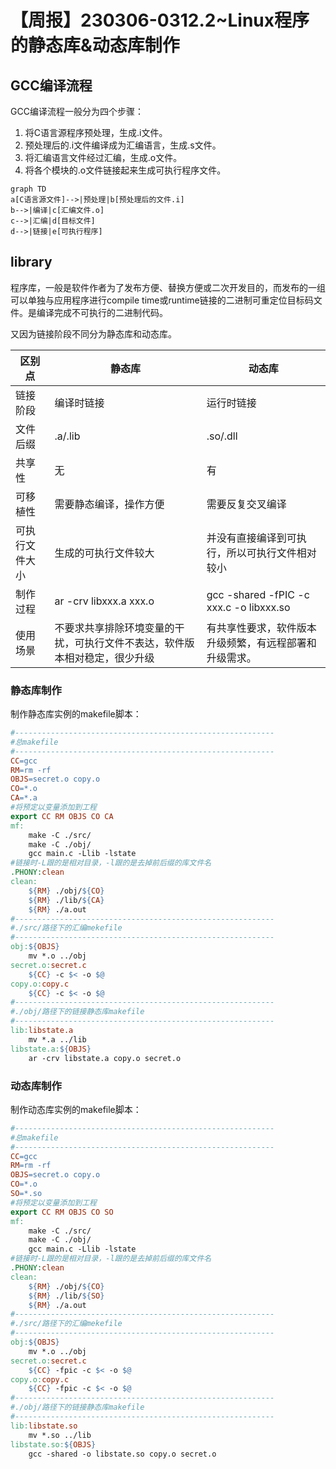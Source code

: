 # 【周报】230306-0312.2~Linux程序的静态库&动态库制作

## GCC编译流程

GCC编译流程一般分为四个步骤：

1. 将C语言源程序预处理，生成.i文件。
2. 预处理后的.i文件编译成为汇编语言，生成.s文件。
3. 将汇编语言文件经过汇编，生成.o文件。
4. 将各个模块的.o文件链接起来生成可执行程序文件。

```mermaid
graph TD
a[C语言源文件]-->|预处理|b[预处理后的文件.i]
b-->|编译|c[汇编文件.o]
c-->|汇编|d[目标文件]
d-->|链接|e[可执行程序]
```

## library

程序库，一般是软件作者为了发布方便、替换方便或二次开发目的，而发布的一组可以单独与应用程序进行compile time或runtime链接的二进制可重定位目标码文件。是编译完成不可执行的二进制代码。

又因为链接阶段不同分为静态库和动态库。

|区别点|静态库|动态库|
|-|-|-
|链接阶段|编译时链接|运行时链接
|文件后缀|.a/.lib|.so/.dll
|共享性|无|有
|可移植性|需要静态编译，操作方便|需要反复交叉编译
|可执行文件大小|生成的可执行文件较大|并没有直接编译到可执行，所以可执行文件相对较小
|制作过程|ar -crv libxxx.a xxx.o|gcc -shared -fPIC -c xxx.c -o libxxx.so
|使用场景|不要求共享排除环境变量的干扰，可执行文件不表达，软件版本相对稳定，很少升级|有共享性要求，软件版本升级频繁，有远程部署和升级需求。

### 静态库制作

制作静态库实例的makefile脚本：

```makefile
#----------------------------------------------------------
#总makefile
#----------------------------------------------------------
CC=gcc
RM=rm -rf
OBJS=secret.o copy.o
CO=*.o
CA=*.a
#将预定以变量添加到工程
export CC RM OBJS CO CA
mf:
	make -C ./src/
	make -C ./obj/
	gcc main.c -Llib -lstate
#链接时-L跟的是相对目录，-l跟的是去掉前后缀的库文件名
.PHONY:clean
clean:
	${RM} ./obj/${CO}
	${RM} ./lib/${CA}
	${RM} ./a.out
#----------------------------------------------------------
#./src/路径下的汇编mekefile
#----------------------------------------------------------
obj:${OBJS}
	mv *.o ../obj
secret.o:secret.c
	${CC} -c $< -o $@
copy.o:copy.c
	${CC} -c $< -o $@
#----------------------------------------------------------
#./obj/路径下的链接静态库makefile
#----------------------------------------------------------
lib:libstate.a
	mv *.a ../lib
libstate.a:${OBJS}
	ar -crv libstate.a copy.o secret.o
```

### 动态库制作

制作动态库实例的makefile脚本：

```makefile
#----------------------------------------------------------
#总makefile
#----------------------------------------------------------
CC=gcc
RM=rm -rf
OBJS=secret.o copy.o
CO=*.o
SO=*.so
#将预定以变量添加到工程
export CC RM OBJS CO SO
mf:
	make -C ./src/
	make -C ./obj/
	gcc main.c -Llib -lstate 
#链接时-L跟的是相对目录，-l跟的是去掉前后缀的库文件名
.PHONY:clean
clean:
	${RM} ./obj/${CO}
	${RM} ./lib/${SO}
	${RM} ./a.out
#----------------------------------------------------------
#./src/路径下的汇编mekefile
#----------------------------------------------------------
obj:${OBJS}
	mv *.o ../obj
secret.o:secret.c
	${CC} -fpic -c $< -o $@
copy.o:copy.c
	${CC} -fpic -c $< -o $@
#----------------------------------------------------------
#./obj/路径下的链接静态库makefile
#----------------------------------------------------------
lib:libstate.so
	mv *.so ../lib
libstate.so:${OBJS}
	gcc -shared -o libstate.so copy.o secret.o
```
